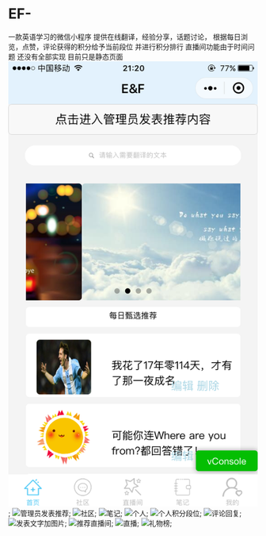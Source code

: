 # EF-
一款英语学习的微信小程序
提供在线翻译，经验分享，话题讨论，
根据每日浏览，点赞，评论获得的积分给予当前段位
并进行积分排行
直播间功能由于时间问题 还没有全部实现
目前只是静态页面
![管理员首页](https://github.com/WangWeiQi1/EF-/blob/master/images/1.PNG);
![管理员发表推荐]();
![社区]();
![笔记]();
![个人]();
![个人积分段位]();
![评论回复]();
![发表文字加图片]();
![推荐直播间]();
![直播]();
![礼物榜]();

